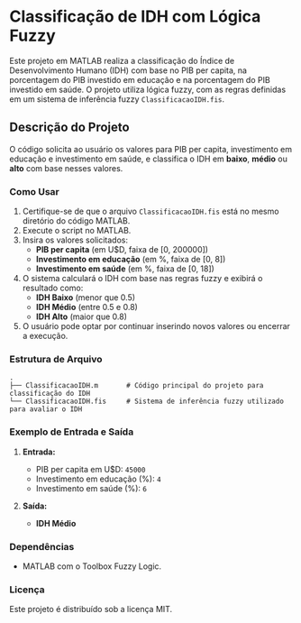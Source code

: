 # Classificação de IDH com Lógica Fuzzy

Este projeto em MATLAB realiza a classificação do Índice de Desenvolvimento Humano (IDH) com base no PIB per capita, na porcentagem do PIB investido em educação e na porcentagem do PIB investido em saúde. O projeto utiliza lógica fuzzy, com as regras definidas em um sistema de inferência fuzzy `ClassificacaoIDH.fis`.

## Descrição do Projeto

O código solicita ao usuário os valores para PIB per capita, investimento em educação e investimento em saúde, e classifica o IDH em **baixo**, **médio** ou **alto** com base nesses valores.

### Como Usar

1. Certifique-se de que o arquivo `ClassificacaoIDH.fis` está no mesmo diretório do código MATLAB.
2. Execute o script no MATLAB.
3. Insira os valores solicitados:
   - **PIB per capita** (em U$D, faixa de [0, 200000])
   - **Investimento em educação** (em %, faixa de [0, 8])
   - **Investimento em saúde** (em %, faixa de [0, 18])
4. O sistema calculará o IDH com base nas regras fuzzy e exibirá o resultado como:
   - **IDH Baixo** (menor que 0.5)
   - **IDH Médio** (entre 0.5 e 0.8)
   - **IDH Alto** (maior que 0.8)
5. O usuário pode optar por continuar inserindo novos valores ou encerrar a execução.

### Estrutura de Arquivo

```plaintext
.
├── ClassificacaoIDH.m       # Código principal do projeto para classificação do IDH
└── ClassificacaoIDH.fis     # Sistema de inferência fuzzy utilizado para avaliar o IDH
``` 
### Exemplo de Entrada e Saída

1. **Entrada:**
   - PIB per capita em U$D: `45000`
   - Investimento em educação (%): `4`
   - Investimento em saúde (%): `6`

2. **Saída:**
   - **IDH Médio**

### Dependências

- MATLAB com o Toolbox Fuzzy Logic.
### Licença

Este projeto é distribuído sob a licença MIT.

